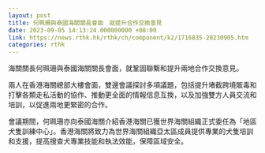 ```yaml
---
layout: post
title: 何珮珊與泰國海關關長會面　就提升合作交換意見
date: 2023-09-05 14:13:24.000000000 +08:00
link: https://news.rthk.hk/rthk/ch/component/k2/1716835-20230905.htm
categories: rthk
---
```


海關關長何珮珊與泰國海關關長會面，就鞏固聯繫和提升兩地合作交換意見。

兩人在香港海關總部大樓會面，雙邊會議探討多項議題，包括提升堵截跨境販毒和打擊各類走私活動的協作、推動更全面的情報信息互換，以及加強雙方人員交流和培訓，以促進兩地更緊密的合作。

會議期間，何珮珊亦向泰國海關介紹香港海關已獲世界海關組織正式委任為「地區犬隻訓練中心」。香港海關將致力為世界海關組織亞太區成員提供專業的犬隻培訓和支援，提高搜查犬專業技能和執法效能，保障區域安全。
